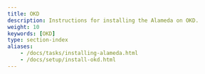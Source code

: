```yaml
---
title: OKD
description: Instructions for installing the Alameda on OKD.
weight: 10
keywords: [OKD]
type: section-index
aliases:
    - /docs/tasks/installing-alameda.html
    - /docs/setup/install-okd.html
---
```

